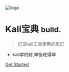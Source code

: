 <!-- _coverpage.md -->

![logo](favicon.ico)

# Kali宝典 <small>build.</small>

> 记录kali工具使用的笔记

- kali学的好,牢饭吃得早


[Get Started](#前言)